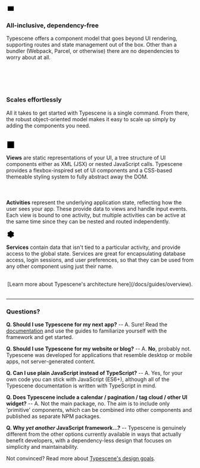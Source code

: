 <br>

<div class="side-icon side-icon--home side-icon_left">
  <!-- Icon by Ikonate -->
  <div class="icon-bg"><svg role="img" xmlns="http://www.w3.org/2000/svg" width="24" height="24" viewBox="0 0 24 24" aria-labelledby="batteryChargingIconTitle">
    <title id="batteryChargingIconTitle">BatteryCharging</title>
    <path d="M21 14v-4"></path>
    <path d="M20 6H4v12h16z"></path>
    <polyline points="12 9 14 12 10 12 12 15"></polyline>
  </svg></div>
</div>

<section markdown="1">

### All-inclusive, dependency-free

Typescene offers a component model that goes beyond UI rendering, supporting routes and state management out of the box. Other than a bundler (Webpack, Parcel, or otherwise) there are no dependencies to worry about at all.

</section>
<br><br>

<div class="side-icon side-icon--home side-icon_right">
  <!-- Icon by Ikonate -->
  <div class="icon-bg"><svg width="24" height="24" viewBox="0 0 24 24" fill="none" xmlns="http://www.w3.org/2000/svg" aria-labelledby="carAltIconTitle">
    <title id="carAltIconTitle">Car</title>
    <path d="M3 12L5 7H7M3 12H2V17H3M3 12H7M18 12L16 7H12M18 12H20C21.1046 12 22 12.8954 22 14V17H20M18 12H12M7 17H16M7 7V12M7 7H12M7 12H12M12 12V7"></path>
    <circle cx="5" cy="17" r="2"></circle>
    <circle cx="18" cy="17" r="2"></circle>
  </svg></div>
</div>

<section markdown="1">

### Scales effortlessly

All it takes to get started with Typescene is a single command. From there, the robust object-oriented model makes it easy to scale up simply by adding the components you need.

</section>
<br>

<section class="wrapper_inner wrapper_inner--decorate" markdown="1">
<div class="side-icon side-icon_left">
  <!-- Icon by Ikonate -->
  <div class="icon-bg"><svg role="img" xmlns="http://www.w3.org/2000/svg" width="24" height="24" viewBox="0 0 24 24" aria-labelledby="layoutLeftIconTitle">
    <rect width="18" height="18" x="3" y="3"></rect>
    <path d="M3 8L21 8M9 8L9 21"></path>
  </svg></div>
</div>
<section markdown="1">

**Views** are static representations of your UI, a tree structure of UI components either as XML (JSX) or nested JavaScript calls. Typescene provides a flexbox-inspired set of UI components and a CSS-based themeable styling system to fully abstract away the DOM.

</section>
</section>

<section class="wrapper_inner wrapper_inner--decorate" markdown="1">
<div class="side-icon side-icon_left">
  <!-- Icon by Ikonate -->
  <div class="icon-bg"><svg width="24" height="24" viewBox="0 0 24 24" fill="none" xmlns="http://www.w3.org/2000/svg" aria-labelledby="coffeeIconTitle">
    <path d="M5 12H17V17C17 19.7614 14.7614 22 12 22H10C7.23858 22 5 19.7614 5 17V12Z"></path>
    <path d="M17 13H19C20.1046 13 21 13.8954 21 15V15C21 16.1046 20.1046 17 19 17H17"></path>
    <path d="M9 9C9 9 8 8.5 8 7C8 5.5 9 5 9 5"></path>
    <path d="M12 3C12 3 13 3.5 13 5C13 6.5 12 7 12 7"></path>
  </svg></div>
</div>
<section markdown="1">

**Activities** represent the underlying application state, reflecting how the user sees your app. These provide data to views and handle input events. Each view is bound to one activity, but multiple activities can be active at the same time since they can be nested and routed independently.

</section>
</section>

<section class="wrapper_inner wrapper_inner--decorate" markdown="1">
<div class="side-icon side-icon_left">
  <!-- Icon by Ikonate -->
  <div class="icon-bg"><svg role="img" xmlns="http://www.w3.org/2000/svg" width="24" height="24" viewBox="0 0 24 24" aria-labelledby="settingsIconTitle">
    <path d="M5.03506429,12.7050339 C5.01187484,12.4731696 5,12.2379716 5,12 C5,11.7620284 5.01187484,11.5268304 5.03506429,11.2949661 L3.20577137,9.23205081 L5.20577137,5.76794919 L7.9069713,6.32070904 C8.28729123,6.0461342 8.69629298,5.80882212 9.12862533,5.61412402 L10,3 L14,3 L14.8713747,5.61412402 C15.303707,5.80882212 15.7127088,6.0461342 16.0930287,6.32070904 L18.7942286,5.76794919 L20.7942286,9.23205081 L18.9649357,11.2949661 C18.9881252,11.5268304 19,11.7620284 19,12 C19,12.2379716 18.9881252,12.4731696 18.9649357,12.7050339 L20.7942286,14.7679492 L18.7942286,18.2320508 L16.0930287,17.679291 C15.7127088,17.9538658 15.303707,18.1911779 14.8713747,18.385876 L14,21 L10,21 L9.12862533,18.385876 C8.69629298,18.1911779 8.28729123,17.9538658 7.9069713,17.679291 L5.20577137,18.2320508 L3.20577137,14.7679492 L5.03506429,12.7050339 Z"></path>
    <circle cx="12" cy="12" r="1"></circle>
  </svg></div>
</div>
<section markdown="1">

**Services** contain data that isn't tied to a particular activity, and provide access to the global state. Services are great for encapsulating database access, login sessions, and user preferences, so that they can be used from any other component using just their name.

</section>
</section>

<br>

<section class="wrapper_inner" markdown="1" style="text-align: center">
  [Learn more about Typescene's architecture here](/docs/guides/overview).
</section>

<br>

---

### Questions?

**Q. Should I use Typescene for my next app?** -- A. Sure! Read the [documentation](/docs) and use the guides to familiarize yourself with the framework and get started.

**Q. Should I use Typescene for my website or blog?** -- A. **No**, probably not. Typescene was developed for applications that resemble desktop or mobile apps, not server-generated content.

**Q. Can I use plain JavaScript instead of TypeScript?** -- A. Yes, for your own code you can stick with JavaScript (ES6+), although all of the Typescene documentation is written with TypeScript in mind.

**Q. Does Typescene include a calendar / pagination / tag cloud / other UI widget?** -- A. Not the main package, no. The aim is to include only 'primitive' components, which can be combined into other components and published as separate NPM packages.

**Q. Why _yet another_ JavaScript framework...?** -- Typescene is genuinely different from the other options currently available in ways that actually benefit developers, with a dependency-less design that focuses on simplicity and maintainability.

Not convinced? Read more about [Typescene's design goals](/docs/introduction/goals).



